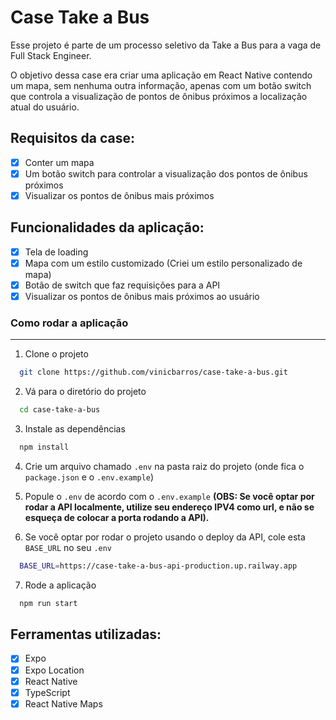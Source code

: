 # Case Take a Bus
Esse projeto é parte de um processo seletivo da Take a Bus para a vaga de Full Stack Engineer.

O objetivo dessa case era criar uma aplicação em React Native contendo um mapa, sem nenhuma outra informação, apenas com um botão switch
que controla a visualização de pontos de ônibus próximos a localização atual do usuário.

## Requisitos da case:
- [x] Conter um mapa
- [x] Um botão switch para controlar a visualização
dos pontos de ônibus próximos
- [x] Visualizar os pontos de ônibus mais próximos

## Funcionalidades da aplicação:

- [x] Tela de loading
- [x] Mapa com um estilo customizado (Criei um estilo personalizado de mapa)
- [x] Botão de switch que faz requisições para a API
- [x] Visualizar os pontos de ônibus mais próximos ao usuário

### Como rodar a aplicação
<hr>

1. Clone o projeto

```bash
  git clone https://github.com/vinicbarros/case-take-a-bus.git
```

2. Vá para o diretório do projeto

```bash
  cd case-take-a-bus
```

3. Instale as dependências

```bash
  npm install
```

4. Crie um arquivo chamado `.env` na pasta raiz do projeto (onde fica o `package.json` e o `.env.example`)

5. Popule o `.env` de acordo com o `.env.example` **(OBS: Se você optar por rodar a API localmente, utilize seu endereço IPV4 como url, e não se esqueça de colocar a porta rodando a API).**

6. Se você optar por rodar o projeto usando o deploy da API, cole esta `BASE_URL` no seu `.env` 

```bash
  BASE_URL=https://case-take-a-bus-api-production.up.railway.app
```

7. Rode a aplicação

```bash
  npm run start
```

## Ferramentas utilizadas:

- [x] Expo 
- [x] Expo Location
- [x] React Native
- [x] TypeScript
- [x] React Native Maps
